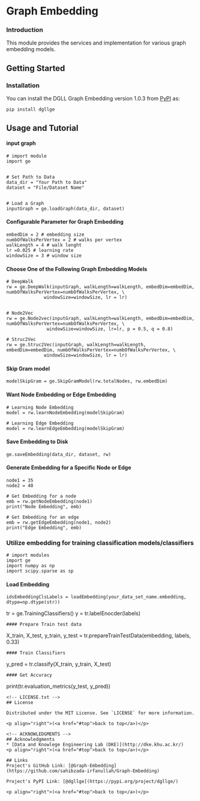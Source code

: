 # Graph Embedding
### Introduction
This module provides the services and implementation for various graph embedding models.

## Getting Started
### Installation

You can install the DGLL Graph Embedding version 1.0.3 from [PyPI](https://pypi.org/project/dgllge/) as:

    pip install dgllge

## Usage and Tutorial
#### input graph
```
# import module
import ge


# Set Path to Data
data_dir = "Your Path to Data"
dataset = "File/Dataset Name"


# Load a Graph
inputGraph = ge.loadGraph(data_dir, dataset)
```

#### Configurable Parameter for Graph Embedding
```
embedDim = 2 # embedding size
numbOfWalksPerVertex = 2 # walks per vertex
walkLength = 4 # walk lenght
lr =0.025 # learning rate
windowSize = 3 # window size
```

#### Choose One of the Following Graph Embedding Models
```
# DeepWalk
rw = ge.DeepWalk(inputGraph, walkLength=walkLength, embedDim=embedDim, numbOfWalksPerVertex=numbOfWalksPerVertex, \
              windowSize=windowSize, lr = lr)
              
 ```
```
# Node2Vec
rw = ge.Node2vec(inputGraph, walkLength=walkLength, embedDim=embedDim, numbOfWalksPerVertex=numbOfWalksPerVertex, \
               windowSize=windowSize, lr=lr, p = 0.5, q = 0.8)
```
```
# Struc2Vec
rw = ge.Struc2Vec(inputGraph, walkLength=walkLength, embedDim=embedDim, numbOfWalksPerVertex=numbOfWalksPerVertex, \
              windowSize=windowSize, lr = lr)
```
              
#### Skip Gram model
```
modelSkipGram = ge.SkipGramModel(rw.totalNodes, rw.embedDim)
```
#### Want Node Embedding or Edge Embedding
```
# Learning Node Embedding
model = rw.learnNodeEmbedding(modelSkipGram)
```


```
# Learning Edge Embedding
model = rw.learnEdgeEmbedding(modelSkipGram)
```

#### Save Embedding to Disk
```
ge.saveEmbedding(data_dir, dataset, rw)
```
#### Generate  Embedding for a Specific Node or Edge
```
node1 = 35
node2 = 40

# Get Embedding for a node
emb = rw.getNodeEmbedding(node1)
print("Node Embedding", emb)

# Get Embedding for an edge
emb = rw.getEdgeEmbedding(node1, node2)
print("Edge Embedding", emb)
```

### Utilize embedding for training classification models/classifiers

```
# import modules
import ge
import numpy as np
import scipy.sparse as sp
```

#### Load Embedding
```
idsEmbeddingClsLabels = loadEmbedding(your_data_set_name.embedding, dtype=np.dtype(str))
```


tr = ge.TrainingClassifiers()
y = tr.labelEnocder(labels)
```
#### Prepare Train test data
```
X_train, X_test, y_train, y_test = tr.prepareTrainTestData(embedding, labels, 0.33)
```
#### Train Classifiers
```
y_pred = tr.classify(X_train, y_train, X_test)
```
#### Get Accuracy
```
print(tr.evaluation_metrics(y_test, y_pred))
```
<!-- LICENSE.txt -->
## License

Distributed under the MIT License. See `LICENSE` for more information.

<p align="right">(<a href="#top">back to top</a>)</p>

<!-- ACKNOWLEDGMENTS -->
## Acknowledgments
* [Data and Knowlege Engineering Lab (DKE)](http://dke.khu.ac.kr/)
<p align="right">(<a href="#top">back to top</a>)</p>

## Links
Project's GitHub Link: [@Graph-Embedding](https://github.com/sahibzada-irfanullah/Graph-Embedding)

Project's PyPI Link: [@dgllge](https://pypi.org/project/dgllge/)

<p align="right">(<a href="#top">back to top</a>)</p>
